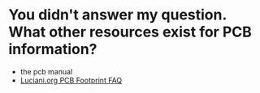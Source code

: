 # You didn't answer my question. What other resources exist for PCB information?

- the pcb manual
- [Luciani.org PCB Footprint FAQ](2.98_Luciani_org_faq.md)
